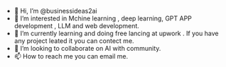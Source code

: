 - 👋 Hi, I’m @businessideas2ai
- 👀 I’m interested in Mchine learning , deep learning, GPT APP development , LLM and web development.
- 🌱 I’m currently learning and doing free lancing at upwork . If you have any project leated it you can contect me.
- 💞️ I’m looking to collaborate on AI with community.
- 📫 How to reach me you can email me. 

<!---
businessideas2ai/businessideas2ai is a ✨ special ✨ repository because its `README.md` (this file) appears on your GitHub profile.
You can click the Preview link to take a look at your changes.
--->
